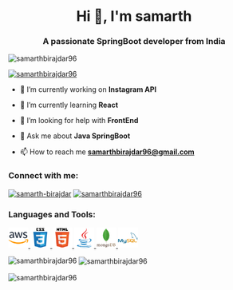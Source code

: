 <h1 align="center">Hi 👋, I'm samarth</h1>
<h3 align="center">A passionate SpringBoot developer from India</h3>

<p align="left"> <img src="https://komarev.com/ghpvc/?username=samarthbirajdar96&label=Profile%20views&color=0e75b6&style=flat" alt="samarthbirajdar96" /> </p>

<p align="left"> <a href="https://github.com/ryo-ma/github-profile-trophy"><img src="https://github-profile-trophy.vercel.app/?username=samarthbirajdar96" alt="samarthbirajdar96" /></a> </p>

- 🔭 I’m currently working on **Instagram API**

- 🌱 I’m currently learning **React**

- 🤝 I’m looking for help with **FrontEnd**

- 💬 Ask me about **Java SpringBoot**

- 📫 How to reach me **samarthbirajdar96@gmail.com**

<h3 align="left">Connect with me:</h3>
<p align="left">
<a href="https://linkedin.com/in/samarth-birajdar" target="blank"><img align="center" src="https://raw.githubusercontent.com/rahuldkjain/github-profile-readme-generator/master/src/images/icons/Social/linked-in-alt.svg" alt="samarth-birajdar" height="30" width="40" /></a>
<a href="https://www.leetcode.com/samarthbirajdar96" target="blank"><img align="center" src="https://raw.githubusercontent.com/rahuldkjain/github-profile-readme-generator/master/src/images/icons/Social/leet-code.svg" alt="samarthbirajdar96" height="30" width="40" /></a>
</p>

<h3 align="left">Languages and Tools:</h3>
<p align="left"> <a href="https://aws.amazon.com" target="_blank" rel="noreferrer"> <img src="https://raw.githubusercontent.com/devicons/devicon/master/icons/amazonwebservices/amazonwebservices-original-wordmark.svg" alt="aws" width="40" height="40"/> </a> <a href="https://www.w3schools.com/css/" target="_blank" rel="noreferrer"> <img src="https://raw.githubusercontent.com/devicons/devicon/master/icons/css3/css3-original-wordmark.svg" alt="css3" width="40" height="40"/> </a> <a href="https://www.w3.org/html/" target="_blank" rel="noreferrer"> <img src="https://raw.githubusercontent.com/devicons/devicon/master/icons/html5/html5-original-wordmark.svg" alt="html5" width="40" height="40"/> </a> <a href="https://www.java.com" target="_blank" rel="noreferrer"> <img src="https://raw.githubusercontent.com/devicons/devicon/master/icons/java/java-original.svg" alt="java" width="40" height="40"/> </a> <a href="https://www.mongodb.com/" target="_blank" rel="noreferrer"> <img src="https://raw.githubusercontent.com/devicons/devicon/master/icons/mongodb/mongodb-original-wordmark.svg" alt="mongodb" width="40" height="40"/> </a> <a href="https://www.mysql.com/" target="_blank" rel="noreferrer"> <img src="https://raw.githubusercontent.com/devicons/devicon/master/icons/mysql/mysql-original-wordmark.svg" alt="mysql" width="40" height="40"/> </a> </p>

<p><img align="left" src="https://github-readme-stats.vercel.app/api/top-langs?username=samarthbirajdar96&show_icons=true&locale=en&layout=compact" alt="samarthbirajdar96" /></p>

<p>&nbsp;<img align="center" src="https://github-readme-stats.vercel.app/api?username=samarthbirajdar96&show_icons=true&locale=en" alt="samarthbirajdar96" /></p>

<p><img align="center" src="https://github-readme-streak-stats.herokuapp.com/?user=samarthbirajdar96&" alt="samarthbirajdar96" /></p>
